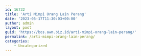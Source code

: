 ```yaml
---
id: 16732
title: 'Arti Mimpi Orang Lain Perang'
date: '2023-05-17T11:30:03+00:00'
author: admin
layout: post
guid: 'https://bos.awn.biz.id/arti-mimpi-orang-lain-perang/'
permalink: /arti-mimpi-orang-lain-perang/
categories:
    - Uncategorized
---
```


